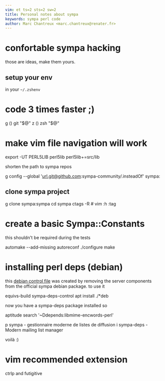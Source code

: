 ```yaml
---
vim: et ts=2 sts=2 sw=2
title: Personal notes about sympa
keywords: sympa perl code
author: Marc Chantreux <marc.chantreux@renater.fr>
---
```


# confortable sympa hacking

those are ideas, make them yours.

## setup your env

in your `~/.zshenv`

  # code 3 times faster ;)
  g () git "$@"
  z () zsh "$@"

  # make vim file navigation will work

  export -UT PERL5LIB perl5lib
  perl5lib+=src/lib

shorten the path to sympa repos

  g config --global 'url.git@github.com:sympa-community/.insteadOf' sympa:

## clone sympa project

  g clone sympa:sympa
  cd sympa
  ctags -R # vim :h :tag

# create a basic Sympa::Constants

this shouldn't be required during the tests

  automake --add-missing
  autoreconf
  ./configure
  make

# installing perl deps (debian)

this [debian control file](sympa-deps-control)
was created by removing the server components
from the official sympa debian package. to use it

  equivs-build sympa-deps-control
  apt install ./*deb

now you have a sympa-deps package installed so

  aptitude search '~Ddepends:libmime-encwords-perl'

  p  sympa - gestionnaire moderne de listes de diffusion
  i  sympa-deps - Modern mailing list manager

voilà :)

# vim recommended extension

ctrlp and futigitive


